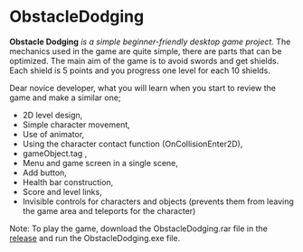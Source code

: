 # ObstacleDodging
**Obstacle Dodging** *is a simple beginner-friendly desktop game project.*
The mechanics used in the game are quite simple, there are parts that can be optimized.
The main aim of the game is to avoid swords and get shields. Each shield is 5 points and you progress one level for each 10 shields.

Dear novice developer,
what you will learn when you start to review the game and make a similar one;
- 2D level design,
- Simple character movement,
- Use of animator,
- Using the character contact function (OnCollisionEnter2D),
- gameObject.tag ,
- Menu and game screen in a single scene,
- Add button,
- Health bar construction,
- Score and level links,
- Invisible controls for characters and objects (prevents them from leaving the game area and teleports for the character) 


Note: To play the game, download the ObstacleDodging.rar file in the [release](https://github.com/BusraTatar/ObstacleDodging/releases/tag/opensourcegame) and run the ObstacleDodging.exe file.

